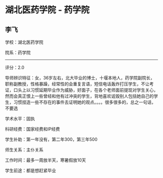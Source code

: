 # 湖北医药学院 - 药学院

## 李飞

学校：湖北医药学院

院系：药学院

* * *

评分：2.0

导师辨识特征：女，36岁左右，北大毕业的博士，十堰本地人，药学院副院长，职称副教授，性格暴躁，经常性的会重复言语，短信电话轰炸打压学生，不让考证，口头上以习惯延期毕业作为威胁，好面子，在各个老师面前提现对学生关心，然而会真正恨上一些曾经和他有过冲突的学生，背地喜欢诋毁别人包括她自己的学生，习惯捏造一些不存在的事件去证明她的观点。。。。很多很多的，总之一句话，不要选

学术水平：固执

科研经费：国家经费和IP经费

学生补助：第一年没有，第二年300，第三年500

师生关系：主仆关系

工作时间：最多一周放半天，寒暑假放10天

学生前途：都是想赶紧毕业